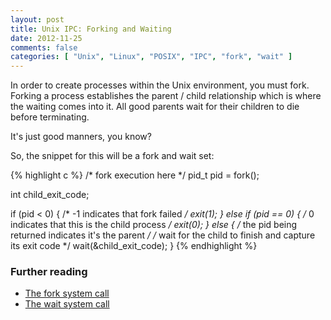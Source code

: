 ```yaml
---
layout: post
title: Unix IPC: Forking and Waiting
date: 2012-11-25
comments: false
categories: [ "Unix", "Linux", "POSIX", "IPC", "fork", "wait" ]
---
```


In order to create processes within the Unix environment, you must fork. Forking a process establishes the parent / child relationship which is where the waiting comes into it. All good parents wait for their children to die before terminating.

It's just good manners, you know?

So, the snippet for this will be a fork and wait set:

{% highlight c %}
/* fork execution here */
pid_t pid = fork();
 
int child_exit_code;
 
if (pid < 0) {
 /* -1 indicates that fork failed */
 exit(1);
} else if (pid == 0) {
 /* 0 indicates that this is the child process */
 exit(0);
} else {
 /* the pid being returned indicates it's the parent */
 /* wait for the child to finish and
    capture its exit code */
 wait(&child_exit_code);
}
{% endhighlight %}

### Further reading
* [The fork system call](http://unixhelp.ed.ac.uk/CGI/man-cgi?fork+2)
* [The wait system call](http://unixhelp.ed.ac.uk/CGI/man-cgi?wait+2)
